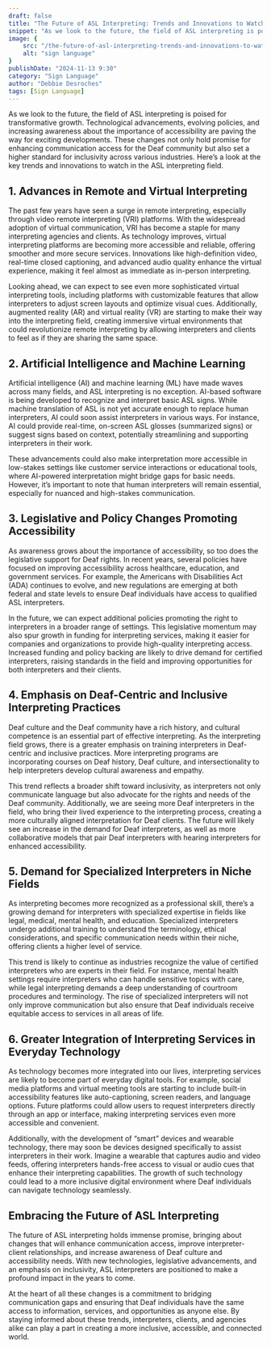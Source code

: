 ```yaml
---
draft: false
title: "The Future of ASL Interpreting: Trends and Innovations to Watch"
snippet: "As we look to the future, the field of ASL interpreting is poised for transformative growth. Technological advancements, evolving policies, and increasing awareness about the importance of accessibility are paving the way for exciting developments. These changes not only hold promise for enhancing communication access for the Deaf community but also set a higher standard for inclusivity across various industries. Here’s a look at the key trends and innovations to watch in the ASL interpreting field."
image: {
    src: "/the-future-of-asl-interpreting-trends-and-innovations-to-watch.jpg",
    alt: "sign language"
}
publishDate: "2024-11-13 9:30"
category: "Sign Language"
author: "Debbie Desroches"
tags: [Sign Language]
---
```

As we look to the future, the field of ASL interpreting is poised for transformative growth. Technological advancements, evolving policies, and increasing awareness about the importance of accessibility are paving the way for exciting developments. These changes not only hold promise for enhancing communication access for the Deaf community but also set a higher standard for inclusivity across various industries. Here’s a look at the key trends and innovations to watch in the ASL interpreting field.

## 1. Advances in Remote and Virtual Interpreting

The past few years have seen a surge in remote interpreting, especially through video remote interpreting (VRI) platforms. With the widespread adoption of virtual communication, VRI has become a staple for many interpreting agencies and clients. As technology improves, virtual interpreting platforms are becoming more accessible and reliable, offering smoother and more secure services. Innovations like high-definition video, real-time closed captioning, and advanced audio quality enhance the virtual experience, making it feel almost as immediate as in-person interpreting.

Looking ahead, we can expect to see even more sophisticated virtual interpreting tools, including platforms with customizable features that allow interpreters to adjust screen layouts and optimize visual cues. Additionally, augmented reality (AR) and virtual reality (VR) are starting to make their way into the interpreting field, creating immersive virtual environments that could revolutionize remote interpreting by allowing interpreters and clients to feel as if they are sharing the same space.

## 2. Artificial Intelligence and Machine Learning

Artificial intelligence (AI) and machine learning (ML) have made waves across many fields, and ASL interpreting is no exception. AI-based software is being developed to recognize and interpret basic ASL signs. While machine translation of ASL is not yet accurate enough to replace human interpreters, AI could soon assist interpreters in various ways. For instance, AI could provide real-time, on-screen ASL glosses (summarized signs) or suggest signs based on context, potentially streamlining and supporting interpreters in their work.

These advancements could also make interpretation more accessible in low-stakes settings like customer service interactions or educational tools, where AI-powered interpretation might bridge gaps for basic needs. However, it’s important to note that human interpreters will remain essential, especially for nuanced and high-stakes communication.

## 3. Legislative and Policy Changes Promoting Accessibility

As awareness grows about the importance of accessibility, so too does the legislative support for Deaf rights. In recent years, several policies have focused on improving accessibility across healthcare, education, and government services. For example, the Americans with Disabilities Act (ADA) continues to evolve, and new regulations are emerging at both federal and state levels to ensure Deaf individuals have access to qualified ASL interpreters.

In the future, we can expect additional policies promoting the right to interpreters in a broader range of settings. This legislative momentum may also spur growth in funding for interpreting services, making it easier for companies and organizations to provide high-quality interpreting access. Increased funding and policy backing are likely to drive demand for certified interpreters, raising standards in the field and improving opportunities for both interpreters and their clients.

## 4. Emphasis on Deaf-Centric and Inclusive Interpreting Practices

Deaf culture and the Deaf community have a rich history, and cultural competence is an essential part of effective interpreting. As the interpreting field grows, there is a greater emphasis on training interpreters in Deaf-centric and inclusive practices. More interpreting programs are incorporating courses on Deaf history, Deaf culture, and intersectionality to help interpreters develop cultural awareness and empathy.

This trend reflects a broader shift toward inclusivity, as interpreters not only communicate language but also advocate for the rights and needs of the Deaf community. Additionally, we are seeing more Deaf interpreters in the field, who bring their lived experience to the interpreting process, creating a more culturally aligned interpretation for Deaf clients. The future will likely see an increase in the demand for Deaf interpreters, as well as more collaborative models that pair Deaf interpreters with hearing interpreters for enhanced accessibility.

## 5. Demand for Specialized Interpreters in Niche Fields

As interpreting becomes more recognized as a professional skill, there’s a growing demand for interpreters with specialized expertise in fields like legal, medical, mental health, and education. Specialized interpreters undergo additional training to understand the terminology, ethical considerations, and specific communication needs within their niche, offering clients a higher level of service.

This trend is likely to continue as industries recognize the value of certified interpreters who are experts in their field. For instance, mental health settings require interpreters who can handle sensitive topics with care, while legal interpreting demands a deep understanding of courtroom procedures and terminology. The rise of specialized interpreters will not only improve communication but also ensure that Deaf individuals receive equitable access to services in all areas of life.

## 6. Greater Integration of Interpreting Services in Everyday Technology

As technology becomes more integrated into our lives, interpreting services are likely to become part of everyday digital tools. For example, social media platforms and virtual meeting tools are starting to include built-in accessibility features like auto-captioning, screen readers, and language options. Future platforms could allow users to request interpreters directly through an app or interface, making interpreting services even more accessible and convenient.

Additionally, with the development of “smart” devices and wearable technology, there may soon be devices designed specifically to assist interpreters in their work. Imagine a wearable that captures audio and video feeds, offering interpreters hands-free access to visual or audio cues that enhance their interpreting capabilities. The growth of such technology could lead to a more inclusive digital environment where Deaf individuals can navigate technology seamlessly.

## Embracing the Future of ASL Interpreting

The future of ASL interpreting holds immense promise, bringing about changes that will enhance communication access, improve interpreter-client relationships, and increase awareness of Deaf culture and accessibility needs. With new technologies, legislative advancements, and an emphasis on inclusivity, ASL interpreters are positioned to make a profound impact in the years to come.

At the heart of all these changes is a commitment to bridging communication gaps and ensuring that Deaf individuals have the same access to information, services, and opportunities as anyone else. By staying informed about these trends, interpreters, clients, and agencies alike can play a part in creating a more inclusive, accessible, and connected world.